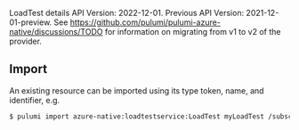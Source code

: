 LoadTest details
API Version: 2022-12-01.
Previous API Version: 2021-12-01-preview. See https://github.com/pulumi/pulumi-azure-native/discussions/TODO for information on migrating from v1 to v2 of the provider.
## Import

An existing resource can be imported using its type token, name, and identifier, e.g.

```sh
$ pulumi import azure-native:loadtestservice:LoadTest myLoadTest /subscriptions/00000000-0000-0000-0000-000000000000/resourceGroups/dummyrg/providers/Microsoft.LoadTestService/loadTests/myLoadTest 
```
